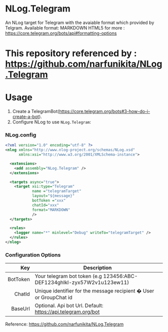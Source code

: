 NLog.Telegram
==========

An NLog target for Telegram with the avaiable format which provided by Telgram.
Available format:
  MARKDOWN
  HTML5
for more : https://core.telegram.org/bots/api#formatting-options

This repository referenced by : https://github.com/narfunikita/NLog.Telegram
==========

Usage
=====
1. Create a TelegramBot(https://core.telegram.org/bots#3-how-do-i-create-a-bot).
2. Configure NLog to use `NLog.Telegram`:

### NLog.config

```xml
<?xml version="1.0" encoding="utf-8" ?>
<nlog xmlns="http://www.nlog-project.org/schemas/NLog.xsd"
      xmlns:xsi="http://www.w3.org/2001/XMLSchema-instance">

  <extensions>
    <add assembly="NLog.Telegram" />
  </extensions>

  <targets async="true">
    <target xsi:type="Telegram"
            name ="telegramTarget"
			layout="${message}"
            botToken ="xxx"
            chatId="xxx"
            format="MARKDOWN"
            />
  </targets>

  <rules>
    <logger name="*" minlevel="Debug" writeTo="telegramTarget" />
  </rules>
</nlog>
```


### Configuration Options

Key        | Description
----------:| -----------
BotToken    | Your telegram bot token (e.g 123456:ABC-DEF1234ghIkl-zyx57W2v1u123ew11)
ChatId   | Unique identifier for the message recipient � User or GroupChat id
BaseUrl | Optional. Api bot Url. Default: https://api.telegram.org/bot

Reference: https://github.com/narfunikita/NLog.Telegram
